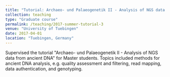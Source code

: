 ```yaml
---
title: "Tutorial: Archaeo- und Palaeogenetik II - Analysis of NGS data from ancient DNA (SS 2017)"
collection: teaching
type: "Graduate course"
permalink: /teaching/2017-summer-tutorial-3
venue: "University of Tuebingen"
date: 2017-04-01
location: "Tuebingen, Germany"
---
```


Supervised the tutorial "Archaeo- und Palaeogenetik II - Analysis of NGS data from ancient DNA" for Master students. Topics included methods for ancient DNA analysis, e.g. quality assessment and filtering, read mapping, data authentication, and genotyping. 
